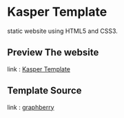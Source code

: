 # Kasper Template
static website using HTML5 and CSS3.
## Preview The website
link : [Kasper Template](https://mahirrochdi.github.io/KasperTemplateHtmlCSS/)
## Template Source 
link : [graphberry](https://www.graphberry.com/item/kasper-one-page-psd-template)
